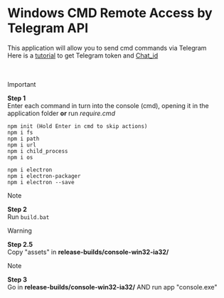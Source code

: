 # Windows CMD Remote Access by Telegram API
This application will allow you to send cmd commands via Telegram
<br>
Here is a [tutorial](https://github.com/hosein2398/node-telegram-bot-api-tutorial) to get Telegram token and [Chat_id](https://www.wikihow.com/Know-Chat-ID-on-Telegram-on-Android#:~:text=Find%20your%20personal%20chat%20ID,is%20your%20Telegram%20chat%20ID)
<br>
<br>
<br>
> [!IMPORTANT]
> **Step 1** <br>
> Enter each command in turn into the console (cmd), opening it in the application folder **or** run *require.cmd*

```
npm init (Hold Enter in cmd to skip actions)
npm i fs
npm i path
npm i url
npm i child_process
npm i os 

npm i electron
npm i electron-packager
npm i electron --save
```


> [!NOTE]
> **Step 2** <br>
> Run ``build.bat``


> [!WARNING]
> **Step 2.5** <br>
> Copy "assets" in **release-builds/console-win32-ia32/**


> [!NOTE]
> **Step 3** <br>
> Go in **release-builds/console-win32-ia32/** AND run app "console.exe"


